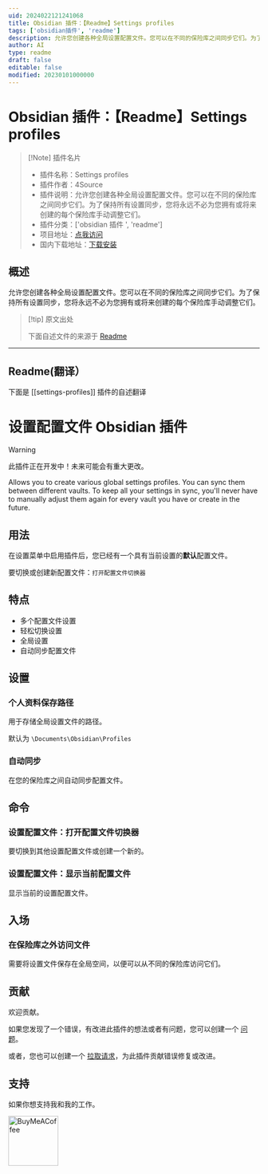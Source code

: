 ```yaml
---
uid: 2024022121241068
title: Obsidian 插件：【Readme】Settings profiles
tags: ['obsidian插件', 'readme']
description: 允许您创建各种全局设置配置文件。您可以在不同的保险库之间同步它们。为了保持所有设置同步，您将永远不必为您拥有或将来创建的每个保险库手动调整它们。
author: AI
type: readme
draft: false
editable: false
modified: 20230101000000
---
```


# Obsidian 插件：【Readme】Settings profiles

> [!Note] 插件名片
> - 插件名称：Settings profiles
> - 插件作者：4Source
> - 插件说明：允许您创建各种全局设置配置文件。您可以在不同的保险库之间同步它们。为了保持所有设置同步，您将永远不必为您拥有或将来创建的每个保险库手动调整它们。
> - 插件分类：['obsidian 插件 ', 'readme']
> - 项目地址：[点我访问](https://github.com/4Source/settings-profiles-obsidian-plugin)
> - 国内下载地址：[下载安装](https://pkmer.cn/products/plugin/pluginMarket/?settings-profiles)

## 概述

允许您创建各种全局设置配置文件。您可以在不同的保险库之间同步它们。为了保持所有设置同步，您将永远不必为您拥有或将来创建的每个保险库手动调整它们。

> [!tip] 原文出处
>
>下面自述文件的来源于 [Readme](https://ghproxy.net/https://raw.githubusercontent.com/4Source/settings-profiles-obsidian-plugin/master/README.md)
>

---

## Readme(翻译）

下面是 [[settings-profiles]] 插件的自述翻译

# 设置配置文件 Obsidian 插件

> [!WARNING]
> 此插件正在开发中！未来可能会有重大更改。

Allows you to create various global settings profiles. You can sync them between different vaults. To keep all your settings in sync, you'll never have to manually adjust them again for every vault you have or create in the future.

## 用法

在设置菜单中启用插件后，您已经有一个具有当前设置的**默认**配置文件。

要切换或创建新配置文件：```打开配置文件切换器```

## 特点

- 多个配置文件设置
- 轻松切换设置
- 全局设置
- 自动同步配置文件

## 设置

### 个人资料保存路径

用于存储全局设置文件的路径。

默认为 ```\Documents\Obsidian\Profiles```

### 自动同步

在您的保险库之间自动同步配置文件。

## 命令

### 设置配置文件：打开配置文件切换器

要切换到其他设置配置文件或创建一个新的。

### 设置配置文件：显示当前配置文件

显示当前的设置配置文件。

## 入场

### 在保险库之外访问文件

需要将设置文件保存在全局空间，以便可以从不同的保险库访问它们。

## 贡献

欢迎贡献。

如果您发现了一个错误，有改进此插件的想法或者有问题，您可以创建一个 [问题](https://github.com/4Source/SettingsProfiles-Obsidian-Plugin/issues)。

或者，您也可以创建一个 [拉取请求](https://github.com/4Source/SettingsProfiles-Obsidian-Plugin/pulls)，为此插件贡献错误修复或改进。

## 支持

如果你想支持我和我的工作。

[<img src="https://cdn.buymeacoffee.com/buttons/v2/default-violet.png" alt="BuyMeACoffee" width="100">](https://www.buymeacoffee.com/4Source)
